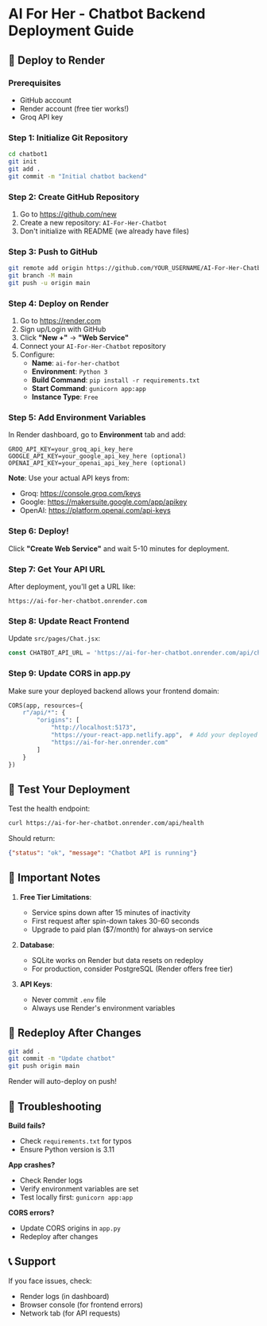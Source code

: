 # AI For Her - Chatbot Backend Deployment Guide

## 🚀 Deploy to Render

### Prerequisites
- GitHub account
- Render account (free tier works!)
- Groq API key

### Step 1: Initialize Git Repository

```bash
cd chatbot1
git init
git add .
git commit -m "Initial chatbot backend"
```

### Step 2: Create GitHub Repository

1. Go to https://github.com/new
2. Create a new repository: `AI-For-Her-Chatbot`
3. Don't initialize with README (we already have files)

### Step 3: Push to GitHub

```bash
git remote add origin https://github.com/YOUR_USERNAME/AI-For-Her-Chatbot.git
git branch -M main
git push -u origin main
```

### Step 4: Deploy on Render

1. Go to https://render.com
2. Sign up/Login with GitHub
3. Click **"New +"** → **"Web Service"**
4. Connect your `AI-For-Her-Chatbot` repository
5. Configure:
   - **Name**: `ai-for-her-chatbot`
   - **Environment**: `Python 3`
   - **Build Command**: `pip install -r requirements.txt`
   - **Start Command**: `gunicorn app:app`
   - **Instance Type**: `Free`

### Step 5: Add Environment Variables

In Render dashboard, go to **Environment** tab and add:

```
GROQ_API_KEY=your_groq_api_key_here
GOOGLE_API_KEY=your_google_api_key_here (optional)
OPENAI_API_KEY=your_openai_api_key_here (optional)
```

**Note**: Use your actual API keys from:
- Groq: https://console.groq.com/keys
- Google: https://makersuite.google.com/app/apikey
- OpenAI: https://platform.openai.com/api-keys

### Step 6: Deploy!

Click **"Create Web Service"** and wait 5-10 minutes for deployment.

### Step 7: Get Your API URL

After deployment, you'll get a URL like:
```
https://ai-for-her-chatbot.onrender.com
```

### Step 8: Update React Frontend

Update `src/pages/Chat.jsx`:

```javascript
const CHATBOT_API_URL = 'https://ai-for-her-chatbot.onrender.com/api/chat'
```

### Step 9: Update CORS in app.py

Make sure your deployed backend allows your frontend domain:

```python
CORS(app, resources={
    r"/api/*": {
        "origins": [
            "http://localhost:5173",
            "https://your-react-app.netlify.app",  # Add your deployed frontend URL
            "https://ai-for-her.onrender.com"
        ]
    }
})
```

## 🧪 Test Your Deployment

Test the health endpoint:
```bash
curl https://ai-for-her-chatbot.onrender.com/api/health
```

Should return:
```json
{"status": "ok", "message": "Chatbot API is running"}
```

## 📝 Important Notes

1. **Free Tier Limitations**:
   - Service spins down after 15 minutes of inactivity
   - First request after spin-down takes 30-60 seconds
   - Upgrade to paid plan ($7/month) for always-on service

2. **Database**:
   - SQLite works on Render but data resets on redeploy
   - For production, consider PostgreSQL (Render offers free tier)

3. **API Keys**:
   - Never commit `.env` file
   - Always use Render's environment variables

## 🔄 Redeploy After Changes

```bash
git add .
git commit -m "Update chatbot"
git push origin main
```

Render will auto-deploy on push!

## 🐛 Troubleshooting

**Build fails?**
- Check `requirements.txt` for typos
- Ensure Python version is 3.11

**App crashes?**
- Check Render logs
- Verify environment variables are set
- Test locally first: `gunicorn app:app`

**CORS errors?**
- Update CORS origins in `app.py`
- Redeploy after changes

## 📞 Support

If you face issues, check:
- Render logs (in dashboard)
- Browser console (for frontend errors)
- Network tab (for API requests)
